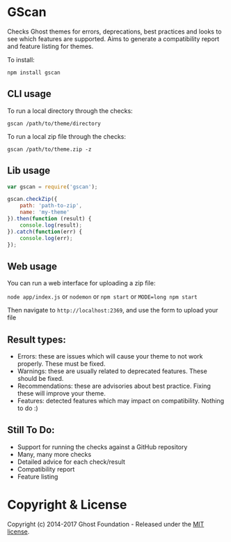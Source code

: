 # GScan

Checks Ghost themes for errors, deprecations, best practices and looks to see which features are supported. 
Aims to generate a compatibility report and feature listing for themes.

To install:

`npm install gscan`

## CLI usage

To run a local directory through the checks:

`gscan /path/to/theme/directory`

To run a local zip file through the checks:

`gscan /path/to/theme.zip -z`

## Lib usage

```js
var gscan = require('gscan');

gscan.checkZip({
    path: 'path-to-zip',
    name: 'my-theme'
}).then(function (result) {
    console.log(result);
}).catch(function(err) {
    console.log(err);
});
```

## Web usage

You can run a web interface for uploading a zip file:

`node app/index.js` or `nodemon` or `npm start` or `MODE=long npm start`

Then navigate to `http://localhost:2369`, and use the form to upload your file

## Result types:

- Errors: these are issues which will cause your theme to not work properly. These must be fixed.
- Warnings: these are usually related to deprecated features. These should be fixed.
- Recommendations: these are advisories about best practice. Fixing these will improve your theme.
- Features: detected features which may impact on compatibility. Nothing to do :)

## Still To Do:

- Support for running the checks against a GitHub repository
- Many, many more checks
- Detailed advice for each check/result
- Compatibility report
- Feature listing

# Copyright & License

Copyright (c) 2014-2017 Ghost Foundation - Released under the [MIT license](LICENSE).
